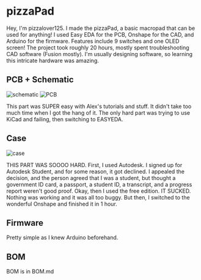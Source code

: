 # pizzaPad
Hey, I'm pizzalover125. I made the pizzaPad, a basic macropad that can be used for anything! I used Easy
EDA for the PCB, Onshape for the CAD, and Arduino for the firmware. Features include 9 switches and one OLED screen! The project took roughly 20 hours, mostly 
spent troubleshooting CAD software (Fusion mostly). I'm usually designing software, so learning this
intricate hardware was amazing. 

## PCB + Schematic
![schematic](https://cdn.hackclubber.dev/slackcdn/fb903b8e7bae04bb3283052c03d539eb.png)
![PCB](https://cdn.hackclubber.dev/slackcdn/d5d2c745d31552934d7c5049970e803a.png)

This part was SUPER easy with Alex's tutorials and stuff. It didn't take too much time when I got the hang of it. The only hard part was trying to use KiCad and failing, then switching to EASYEDA.

## Case
![case](https://cdn.hackclubber.dev/slackcdn/7cc2d3072088d72a88d434aafa1369a3.png)

THIS PART WAS SOOOO HARD. First, I used Autodesk. I signed up for Autodesk Student, and for some reason, it got declined. I appealed the decision, and the person agreed that I was a student, but thought a government ID card, a passport, a student ID, a transcript, and a progress report weren't good proof. Okay, then I used the free edition. IT SUCKED. Nothing was working and it was all too buggy. But then, I switched to the wonderful Onshape and finished it in 1 hour. 

## Firmware

Pretty simple as I knew Arduino beforehand. 

## BOM

BOM is in BOM.md


